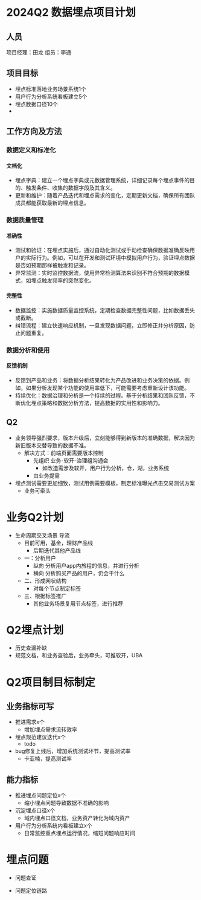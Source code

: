 # 2024Q2 数据埋点项目计划

## 人员

项目经理：田龙 组员：李通

## 项目目标

- 埋点标准落地业务场景系统1个
- 用户行为分析系统看板建立5个
- 埋点数据口径10个
-

## 工作方向及方法

### 数据定义和标准化

#### 文档化

- 埋点字典：建立一个埋点字典或元数据管理系统，详细记录每个埋点事件的目的、触发条件、收集的数据字段及其含义。
- 更新和维护：随着产品迭代和埋点需求的变化，定期更新文档，确保所有团队成员都能获取最新的埋点信息。

### 数据质量管理

#### 准确性

- 测试和验证：在埋点实施后，通过自动化测试或手动检查确保数据准确反映用户的实际行为。例如，可以在开发和测试环境中模拟用户行为，验证埋点数据是否如预期那样被触发和记录。
- 异常监测：实时监控数据流，使用异常检测算法来识别不符合预期的数据模式，如埋点触发频率的突然变化。

#### 完整性

- 数据监控：实施数据质量监控系统，定期检查数据完整性问题，比如数据丢失或截断。
- 纠错流程：建立快速响应机制，一旦发现数据问题，立即修正并分析原因，防止问题重复。

### 数据分析和使用

#### 反馈机制

- 反馈到产品和业务：将数据分析结果转化为产品改进和业务决策的依据。例如，如果分析发现某个功能的使用率低下，可能需要考虑重新设计该功能。
- 持续优化：数据治理和分析是一个持续的过程。基于分析结果和团队反馈，不断优化埋点策略和数据分析方法，提高数据的实用性和影响力。

## Q2

- 业务领导强烈要求，版本升级后，立刻能够得到新版本的准确数据，解决因为新旧版本交替导致的数据不准。
    - 解决方式：前端页面需要版本控制
        - 先组织 业务-软开-治理组沟通会
            - 如改造需涉及软开，用户行为分析，仓，湖，业务系统
        - 由业务提需
- 埋点测试需要更加细致，测试用例需要模板，制定标准曝光点击交易测试方案
    - 业务可牵头

# 业务Q2计划

- 生命周期交叉场景 导流
    - 目前可用，基金，理财产品线
        - 后期迭代其他产品线
    - 一：分析用户
        - 纵向 分析用户app内旅程的信息，并进行分析
        - 横向 分析购买产品的用户，仍会干什么
    - 二、形成网状结构
        - 对每个节点制定标签
    - 三、根据标签推广
        - 其他业务场景复用节点标签，进行推荐

# Q2埋点计划

- 历史查漏补缺
- 规范文档，和业务查验后，业务牵头，可推软开，UBA

# Q2项目制目标制定

## 业务指标可写

- 推进需求x个
    - 增加埋点需求流转效率
- 埋点规范建议迭代x个
    - todo 
- bug修复上线后，增加系统测试环节，提高测试率
    - 卡亚楠，提高测试率

## 能力指标

- 推进埋点问题定位x个
    - 缩小埋点问题导致数据不准确的影响
- 沉淀埋点口径x个
    - 域内埋点口径文档，业务资产转化为域内资产
- 用户行为分析系统内看板建立x个
    - 日常监控重点埋点运行情况，缩短问题响应时间


# 埋点问题
- 问题查证

- 问题定位链路




